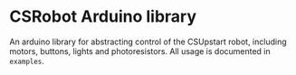 # CSRobot Arduino library

An arduino library for abstracting control of the CSUpstart robot, including motors, buttons, lights and photoresistors. All usage is documented in `examples`.
